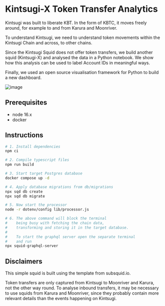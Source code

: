 # Kintsugi-X Token Transfer Analytics

Kintsugi was built to liberate KBT. In the form of KBTC, it moves freely around, 
for example to and from Karura and Moonriver.

To understand Kintsugi, we need to understand token movements within the Kintsugi
Chain and across, to other chains. 

Since the Kintsugi Squid does not offer token transfers, we build another squid
(Kintsugi-X) and analysed the data in a Python notebook. We show how this analysis
can be used to label Account IDs in meaningful ways.

Finally, we used an open source visualisation framework for Python to build 
a new dashboard.

![image](https://user-images.githubusercontent.com/72612765/174494702-43d9d97c-2f40-496c-89a7-ee3db219bde1.png)


## Prerequisites

* node 16.x
* docker

## Instructions

```bash
# 1. Install dependencies
npm ci

# 2. Compile typescript files
npm run build

# 3. Start target Postgres database
docker compose up -d

# 4. Apply database migrations from db/migrations
npx sqd db create
npx sqd db migrate

# 5. Now start the processor
node -r dotenv/config lib/processor.js

# 6. The above command will block the terminal
#    being busy with fetching the chain data, 
#    transforming and storing it in the target database.
#
#    To start the graphql server open the separate terminal
#    and run
npx squid-graphql-server
```
## Disclaimers

This simple squid is built using the template from subsquid.io.

Token transfers are only captured from Kintsugi to Moonriver and Karura, not
the other way round. To analyse inbound transfers, it may be necessary to use
squids from Karura and Moonriver, since they probably contain more relevant
details than the events happening on Kintsugi. 

